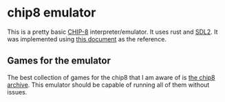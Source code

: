 # chip8 emulator
This is a pretty basic [CHIP-8](https://en.wikipedia.org/wiki/CHIP-8) interpreter/emulator. It uses rust and [SDL2](https://crates.io/crates/sdl2).
It was implemented using [this document](https://github.com/mattmikolay/chip-8/wiki/Mastering-CHIP%E2%80%908) as the reference.

## Games for the emulator
The best collection of games for the chip8 that I am aware of is [the chip8 archive](https://johnearnest.github.io/chip8Archive/).
This emulator should be capable of running all of them without issues.
